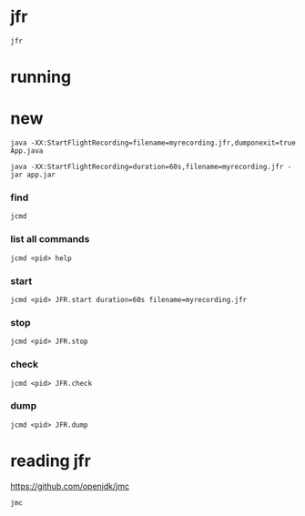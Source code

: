 # jfr 
```
jfr
```
# running 
# new
```
java -XX:StartFlightRecording=filename=myrecording.jfr,dumponexit=true App.java
```
```
java -XX:StartFlightRecording=duration=60s,filename=myrecording.jfr -jar app.jar
```
### find <pid>
```
jcmd
```
### list all commands
```
jcmd <pid> help
```
### start
```
jcmd <pid> JFR.start duration=60s filename=myrecording.jfr
```
### stop
```
jcmd <pid> JFR.stop
```
### check
```
jcmd <pid> JFR.check
```
### dump
```
jcmd <pid> JFR.dump
```
# reading jfr
https://github.com/openjdk/jmc
```
jmc
```

